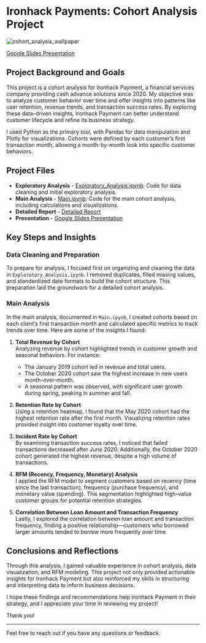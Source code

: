 # Ironhack Payments: Cohort Analysis Project

![cohort_analysis_wallpaper](https://github.com/user-attachments/assets/e9fa25e2-33eb-4a1a-bd85-058d3717982b)

[Google Slides Presentation](https://docs.google.com/presentation/d/1_L4GUAM97lEYs5Hsi1Z-n9deOiAW1OBkdNPWSkRmq7s/edit?usp=sharing)

## Project Background and Goals

This project is a cohort analysis for Ironhack Payment, a financial services company providing cash advance solutions since 2020. My objective was to analyze customer behavior over time and offer insights into patterns like user retention, revenue trends, and transaction success rates. By exploring these data-driven insights, Ironhack Payment can better understand customer lifecycle and refine its business strategy.

I used Python as the primary tool, with Pandas for data manipulation and Plotly for visualizations. Cohorts were defined by each customer’s first transaction month, allowing a month-by-month look into specific customer behaviors.

## Project Files

- **Exploratory Analysis** - [Exploratory_Analysis.ipynb](./Exploratory_Analysis.ipynb): Code for data cleaning and initial exploratory analysis.
- **Main Analysis** - [Main.ipynb](./Main.ipynb): Code for the main cohort analysis, including calculations and visualizations.
- **Detailed Report** - [Detailed Report](https://docs.google.com/document/d/1x_SGMHIXYSq7ZKbDT0LDCKbsVLg8nutCPDme0G9rrhA/edit?usp=sharing)
- **Presentation** - [Google Slides Presentation](https://docs.google.com/presentation/d/1_L4GUAM97lEYs5Hsi1Z-n9deOiAW1OBkdNPWSkRmq7s/edit?usp=sharing)

## Key Steps and Insights

### Data Cleaning and Preparation
To prepare for analysis, I focused first on organizing and cleaning the data in `Exploratory_Analysis.ipynb`. I removed duplicates, filled missing values, and standardized date formats to build the cohort structure. This preparation laid the groundwork for a detailed cohort analysis.

### Main Analysis

In the main analysis, documented in `Main.ipynb`, I created cohorts based on each client’s first transaction month and calculated specific metrics to track trends over time. Here are some of the insights I found:

1. **Total Revenue by Cohort**  
   Analyzing revenue by cohort highlighted trends in customer growth and seasonal behaviors. For instance:
   - The January 2019 cohort led in revenue and total users.
   - The October 2020 cohort saw the highest increase in new users month-over-month.
   - A seasonal pattern was observed, with significant user growth during spring, peaking in summer and fall.

2. **Retention Rate by Cohort**  
   Using a retention heatmap, I found that the May 2020 cohort had the highest retention rate after the first month. Visualizing retention rates provided insight into customer loyalty over time.

3. **Incident Rate by Cohort**  
   By examining transaction success rates, I noticed that failed transactions decreased after June 2020. Additionally, the October 2020 cohort generated the highest revenue, despite a high volume of transactions.

4. **RFM (Recency, Frequency, Monetary) Analysis**  
   I applied the RFM model to segment customers based on recency (time since the last transaction), frequency (purchase frequency), and monetary value (spending). This segmentation highlighted high-value customer groups for potential retention strategies.

5. **Correlation Between Loan Amount and Transaction Frequency**  
   Lastly, I explored the correlation between loan amount and transaction frequency, finding a positive relationship—customers who borrowed larger amounts tended to borrow more frequently over time.

## Conclusions and Reflections

Through this analysis, I gained valuable experience in cohort analysis, data visualization, and RFM modeling. This project not only provided actionable insights for Ironhack Payment but also reinforced my skills in structuring and interpreting data to inform business decisions.

I hope these findings and recommendations help Ironhack Payment in their strategy, and I appreciate your time in reviewing my project!

Thank you!

---

Feel free to reach out if you have any questions or feedback.

